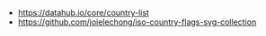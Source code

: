 - https://datahub.io/core/country-list
- https://github.com/joielechong/iso-country-flags-svg-collection